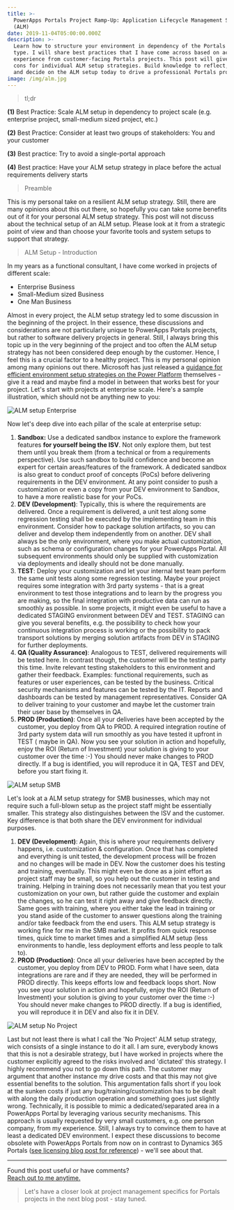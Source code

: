 ```yaml
---
title: >-
  PowerApps Portals Project Ramp-Up: Application Lifecycle Management Setup
  (ALM)
date: 2019-11-04T05:00:00.000Z
description: >-
  Learn how to structure your environment in dependency of the Portals project
  type. I will share best practices that I have come across based on actual
  experience from customer-facing Portals projects. This post will give pros and
  cons for individual ALM setup strategies. Build knowledge to reflect, consult
  and decide on the ALM setup today to drive a professional Portals projects. 
image: /img/alm.jpg
---
```

> tl;dr

**(1)** Best Practice: Scale ALM setup in dependency to project scale (e.g. enterprise project, small-medium sized project, etc.)

**(2)** Best Practice: Consider at least two groups of stakeholders: You and your customer

**(3)** Best practice: Try to avoid a single-portal approach

**(4)** Best practice: Have your ALM setup strategy in place before the actual requirements delivery starts

> Preamble

This is my personal take on a resilient ALM setup strategy. Still, there are many opinions about this out there, so hopefully you can take some benefits out of it for your personal ALM setup strategy. This post will not discuss about the technical setup of an ALM setup. Please look at it from a strategic point of view and than choose your favorite tools and system setups to support that strategy.

> ALM Setup - Introduction

In my years as a functional consultant, I have come worked in projects of different scale:

* Enterprise Business
* Small-Medium sized Business
* One Man Business

Almost in every project, the ALM setup strategy led to some discussion in the beginning of the project. In their essence, these discussions and considerations are not particularly unique to PowerApps Portals projects, but rather to software delivery projects in general. Still, I always bring this topic up in the very beginning of the project and too often the ALM setup strategy has not been considered deep enough by the customer. Hence, I feel this is a crucial factor to a healthy project. This is my personal opinion among many opinions out there. Microsoft has just released a [guidance for efficient environment setup strategies on the Power Platform](https://powerapps.microsoft.com/en-us/blog/establishing-an-environment-strategy-for-microsoft-power-platform/) themselves - give it a read and maybe find a model in between that works best for your project. Let's start with projects at enterprise scale. Here's a sample illustration, which should not be anything new to you:

![ALM setup Enterprise](/img/alm-enterprise.jpg "ALM setup Enterprise")

Now let's deep dive into each pillar of the scale at enterprise setup:

1. **Sandbox:** Use a dedicated sandbox instance to explore the framework features **for yourself being the ISV**. Not only explore them, but test them until you break them (from a technical or from a requirements perspective). Use such sandbox to build confidence and become an expert for certain areas/features of the framework. A dedicated sandbox is also great to conduct proof of concepts (PoCs) before delivering requirements in the DEV environment. At any point consider to push a customization or even a copy from your DEV environment to Sandbox, to have a more realistic base for your PoCs.
2. **DEV (Development)**: Typically, this is where the requirements are delivered. Once a requirement is delivered, a unit test along some regression testing shall be executed by the implementing team in this environment. Consider how to package solution artifacts, so you can deliver and develop them independently from on another. DEV shall always be the only environment, where you make actual customization, such as schema or configuration changes for your PowerApps Portal. All subsequent environments should only be supplied with customization via deployments and ideally should not be done manually.
3. **TEST**: Deploy your customization and let your internal test team perform the same unit tests along some regression testing. Maybe your project requires some integration with 3rd party systems - that is a great environment to test those integrations and to learn by the progress you are making, so the final integration with productive data can run as smoothly as possible. In some projects, it might even be useful to have a dedicated STAGING environment between DEV and TEST. STAGING can give you several benefits, e.g. the possibility to check how your continuous integration process is working or the possibility to pack transport solutions by merging solution artifacts from DEV in STAGING for further deployments.
4. **QA (Quality Assurance)**: Analogous to TEST, delivered requirements will be tested here. In contrast though, the customer will be the testing party this time. Invite relevant testing stakeholders to this environment and gather their feedback. Examples: functional requirements, such as features or user experiences, can be tested by the business. Critical security mechanisms and features can be tested by the IT. Reports and dashboards can be tested by management representatives. Consider QA to deliver training to your customer and maybe let the customer train their user base by themselves in QA.
5. **PROD (Production)**: Once all your deliveries have been accepted by the customer, you deploy from QA to PROD. A required integration routine of 3rd party system data will run smoothly as you have tested it upfront in TEST ( maybe in QA). Now you see your solution in action and hopefully, enjoy the ROI (Return of Investment) your solution is giving to your customer over the time :-) You should never make changes to PROD directly. If a bug is identified, you will reproduce it in QA, TEST and DEV, before you start fixing it.

![ALM setup SMB](/img/alm-smb.jpg "ALM setup SMB")

Let's look at a ALM setup strategy for SMB businesses, which may not require such a full-blown setup as the project staff might be essentially smaller. This strategy also distinguishes between the ISV and the customer. Key difference is that both share the DEV environment for individual purposes.

1. **DEV (Development)**: Again, this is where your requirements delivery happens, i.e. customization & configuration. Once that has completed and everything is unit tested, the development process will be frozen and no changes will be made in DEV. Now the customer does his testing and training, eventually. This might even be done as a joint effort as project staff may be small, so you help out the customer in testing and training. Helping in training does not necessarily mean that you test your customization on your own, but rather guide the customer and explain the changes, so he can test it right away and give feedback directly. Same goes with training, where you either take the lead in training or you stand aside of the customer to answer questions along the training and/or take feedback from the end users. This ALM setup strategy is working fine for me in the SMB market. It profits from quick response times, quick time to market times and a simplified ALM setup (less environments to handle, less deployment efforts and less people to talk to).
2. **PROD (Production)**: Once all your deliveries have been accepted by the customer, you deploy from DEV to PROD. Form what I have seen, data integrations are rare and if they are needed, they will be performed in PROD directly. This keeps efforts low and feedback loops short. Now you see your solution in action and hopefully, enjoy the ROI (Return of Investment) your solution is giving to your customer over the time :-) You should never make changes to PROD directly. If a bug is identified, you will reproduce it in DEV and also fix it in DEV.

![ALM setup No Project](/img/alm-no-project.jpg "ALM setup No Project")

Last but not least there is what I call the 'No Project' ALM setup strategy, wich consists of a single instance to do it all. I am sure, everybody knows that this is not a desirable strategy, but I have worked in projects where the customer explicitly agreed to the risks involved and 'dictated' this strategy. I highly recommend you not to go down this path. The customer may argument that another instance my drive costs and that this may not give essential benefits to the solution. This argumentation falls short if you look at the sunken costs if just any bug/training/customization has to be dealt with along the daily production operation and something goes just slightly wrong. Technically, it is possible to mimic a dedicated/separated area in a PowerApps Portal by leveraging various security mechanisms.  This approach is usually requested by very small customers, e.g. one person company, from my experience. Still, I always try to convince them to have at least a dedicated DEV environment. I expect these discussions to become obsolete with PowerApps Portals from now on in contrast to Dynamics 365 Portals ([see licensing blog post for reference](https://tinorabe.com/post/powerapps-portals-project-ramp-up-provisioning-licensing/)) - we'll see about that.

- - -

Found this post useful or have comments?\
[Reach out to me anytime.](https://www.linkedin.com/in/tino-rabe-dynamics365/)


> Let's have a closer look at project management specifics for  Portals projects in the next blog post - stay tuned.
